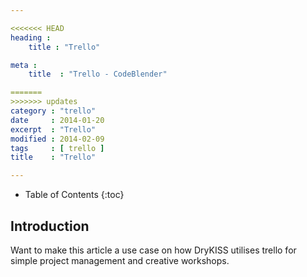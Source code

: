 ```yaml
---

<<<<<<< HEAD
heading :
    title : "Trello"

meta :
    title  : "Trello - CodeBlender"

=======
>>>>>>> updates
category : "trello"
date     : 2014-01-20
excerpt  : "Trello"
modified : 2014-02-09
tags     : [ trello ]
title    : "Trello"

---
```


* Table of Contents
{:toc}

## Introduction

Want to make this article a use case on how DryKISS utilises trello for simple
project management and creative workshops.

